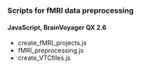 ### Scripts for fMRI data preprocessing 
#### JavaScript, BrainVoyager QX 2.6

- create_fMRI_projects.js
- fMRI_preprocessing.js
- create_VTCfiles.js
